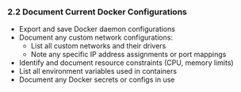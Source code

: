 ### 2.2 Document Current Docker Configurations
- Export and save Docker daemon configurations
- Document any custom network configurations:
  - List all custom networks and their drivers
  - Note any specific IP address assignments or port mappings
- Identify and document resource constraints (CPU, memory limits)
- List all environment variables used in containers
- Document any Docker secrets or configs in use
